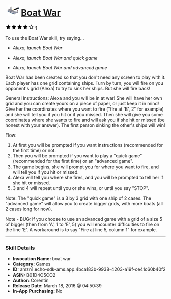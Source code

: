 # &nbsp;<img src="skill_icon" alt="Boat War icon" width="36"> [Boat War](http://alexa.amazon.com/#skills/amzn1.echo-sdk-ams.app.4bca183b-9938-4203-a19f-ce41c60b40f2)
![4 stars](../../images/ic_star_black_18dp_1x.png)![4 stars](../../images/ic_star_black_18dp_1x.png)![4 stars](../../images/ic_star_black_18dp_1x.png)![4 stars](../../images/ic_star_black_18dp_1x.png)![4 stars](../../images/ic_star_border_black_18dp_1x.png) 1

To use the Boat War skill, try saying...

* *Alexa, launch Boat War*

* *Alexa, launch Boat War and quick game*

* *Alexa, launch Boat War and advanced game*

Boat War has been created so that you don't need any screen to play with it.
Each player has one grid containing ships. Turn by turn, you will fire on you opponent's grid (Alexa) to try to sink her ships. But she will fire back!

General Instructions:
Alexa and you will be in at war!
She will have her own grid and you can create yours on a piece of paper, or just keep it in mind!
Give her the coordinates where you want to fire ("fire at 'B', 2" for example) and she will tell you if you hit or if you missed.
Then she will give you some coordinates where she wants to fire and will ask you if she hit or missed (be honest with your answer).
The first person sinking the other's ships will win!

Flow:
1) At first you will be prompted if you want instructions (recommended for the first time) or not.
2) Then you will be prompted if you want to play a "quick game" (recommended for the first time) or an "advanced game".
3) The game begins, she will prompt you for where you want to fire, and will tell you if you hit or missed.
4) Alexa will tell you where she fires, and you will be prompted to tell her if she hit or missed.
5) 3 and 4 will repeat until you or she wins, or until you say "STOP".

Note:
The "quick game" is a 3 by 3 grid with one ship of 2 cases.
The "advanced game" will allow you to create bigger grids, with more boats (all 2 cases long for now).

Note - BUG:
If you choose to use an advanced game with a grid of a size 5 of bigger (then from 'A', 1 to 'E', 5) you will encounter difficulties to fire on the line 'E'. A workaround is to say "Fire at line 5, column 1" for example.

***

### Skill Details

* **Invocation Name:** boat war
* **Category:** Games
* **ID:** amzn1.echo-sdk-ams.app.4bca183b-9938-4203-a19f-ce41c60b40f2
* **ASIN:** B01D4O5CO2
* **Author:** Corentin
* **Release Date:** March 18, 2016 @ 04:50:39
* **In-App Purchasing:** No
